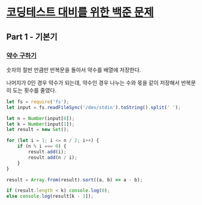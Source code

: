 # [코딩테스트 대비를 위한 백준 문제](https://covenant.tistory.com/224)

## Part 1 - 기본기

### [약수 구하기](https://www.acmicpc.net/problem/2501)

숫자의 절반 만큼만 반복문을 돌아서 약수를 배열에 저장한다. 

나머지가 0인 경우 약수가 되는데, 약수인 경우 나누는 수와 몫을 같이 저장해서 반복문이 도는 횟수를 줄였다.

```javascript
let fs = require('fs');
let input = fs.readFileSync('/dev/stdin').toString().split(' ');

let n = Number(input[0]);
let k = Number(input[1]);
let result = new Set();

for (let i = 1; i <= n / 2; i++) {
    if (n % i === 0) {
        result.add(i);
        result.add(n / i);
    }
}

result = Array.from(result).sort((a, b) => a - b);

if (result.length < k) console.log(0);
else console.log(result[k - 1]);
```
